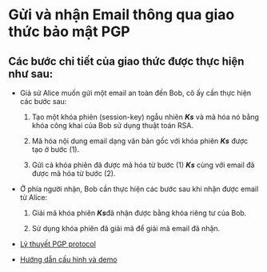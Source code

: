 # Gửi và nhận Email thông qua giao thức bảo mật PGP

## Các bước chi tiết của giao thức được thực hiện như sau:

- Giả sử Alice muốn gửi một email an toàn đến Bob, cô ấy cần thực hiện các bước sau:

    1. Tạo một khóa phiên (session-key) ngẫu nhiên ***Ks*** và mã hóa nó bằng khóa công khai của Bob sử dụng thuật toán RSA.

    2. Mã hóa nội dung email dạng văn bản gốc với khóa phiên ***Ks*** được tạo ở bước (1).

    3. Gửi cả khóa phiên đã được mã hóa từ bước (1) ***Ks*** cùng với email đã được mã hóa từ bước (2).

- Ở phía người nhận, Bob cần thực hiện các bước sau khi nhận được email từ Alice:

    1. Giải mã khóa phiên ***Ks***đã nhận được bằng khóa riêng tư của Bob.

    2. Sử dụng khóa phiên đã giải mã để giải mã email đã nhận.

- [Lý thuyết PGP protocol]()

- [Hướng dẫn cấu hình và demo]()

